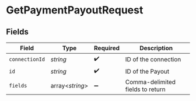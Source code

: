 # GetPaymentPayoutRequest


## Fields

| Field                            | Type                             | Required                         | Description                      |
| -------------------------------- | -------------------------------- | -------------------------------- | -------------------------------- |
| `connectionId`                   | *string*                         | :heavy_check_mark:               | ID of the connection             |
| `id`                             | *string*                         | :heavy_check_mark:               | ID of the Payout                 |
| `fields`                         | array<*string*>                  | :heavy_minus_sign:               | Comma-delimited fields to return |